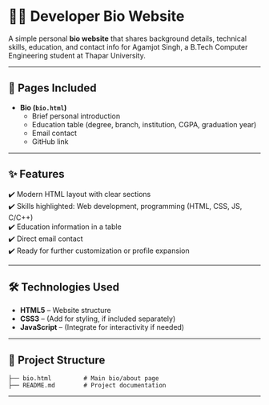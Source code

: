 # 👨‍💻 Developer Bio Website

A simple personal **bio website** that shares background details, technical skills, education, and contact info for Agamjot Singh, a B.Tech Computer Engineering student at Thapar University.

***

## 📑 Pages Included

- **Bio (`bio.html`)**  
  - Brief personal introduction  
  - Education table (degree, branch, institution, CGPA, graduation year)  
  - Email contact  
  - GitHub link

***

## ✨ Features

✔️ Modern HTML layout with clear sections  
✔️ Skills highlighted: Web development, programming (HTML, CSS, JS, C/C++)  
✔️ Education information in a table  
✔️ Direct email contact  
✔️ Ready for further customization or profile expansion

***

## 🛠️ Technologies Used

- **HTML5** – Website structure  
- **CSS3** – (Add for styling, if included separately)  
- **JavaScript** – (Integrate for interactivity if needed)

***

## 📂 Project Structure

```
├── bio.html         # Main bio/about page
├── README.md        # Project documentation
```

***
